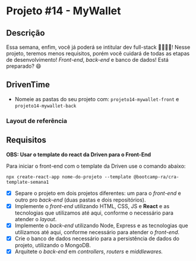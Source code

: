 # Projeto #14 - MyWallet

## Descrição

Essa semana, enfim, você já poderá se intitular dev full-stack 🧑‍💻👩‍💻! Nesse projeto, teremos menos requisitos, porém você cuidará de todas as etapas de desenvolvimento! *Front-end*, *back-end* e banco de dados! Está preparado? 😄

## DrivenTime

- Nomeie as pastas do seu projeto com: `projeto14-mywallet-front` e `projeto14-mywallet-back`

### Layout de referência

## Requisitos

**OBS: Usar o template do react da Driven para o Front-End**

Para iniciar o front-end com o template da Driven use o comando abaixo:

`npx create-react-app nome-do-projeto --template @bootcamp-ra/cra-template-semana1`

- [X]  Separe o projeto em dois projetos diferentes: um para o *front-end* e outro pro *back-end* (duas pastas e dois repositórios).
- [X]  Implemente o *front-end* utilizando HTML, CSS, JS e **React** e as tecnologias que utilizamos até aqui, conforme o necessário para atender o *layout*.
- [X]  Implemente o *back-end* utilizando Node, Express e as tecnologias que utilizamos até aqui, conforme necessário para atender o *front-end*.
- [X]  Crie o banco de dados necessário para a persistência de dados do projeto, utilizando o MongoDB.
- [X]  Arquitete o *back-end* em *controllers*, *routers* e *middlewares.*
